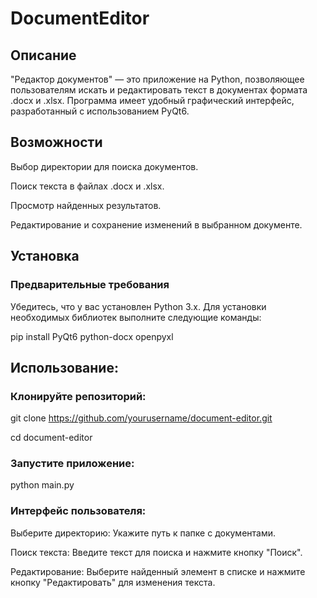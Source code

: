 # DocumentEditor
## Описание
"Редактор документов" — это приложение на Python, позволяющее пользователям искать и редактировать текст в документах формата .docx и .xlsx. Программа имеет удобный графический интерфейс, разработанный с использованием PyQt6.

## Возможности
Выбор директории для поиска документов.

Поиск текста в файлах .docx и .xlsx.

Просмотр найденных результатов.

Редактирование и сохранение изменений в выбранном документе.


## Установка
### Предварительные требования
Убедитесь, что у вас установлен Python 3.x. Для установки необходимых библиотек выполните следующие команды:

pip install PyQt6 python-docx openpyxl

## Использование:
### Клонируйте репозиторий:

git clone https://github.com/yourusername/document-editor.git

cd document-editor
### Запустите приложение:

python main.py

### Интерфейс пользователя:
Выберите директорию: Укажите путь к папке с документами.

Поиск текста: Введите текст для поиска и нажмите кнопку "Поиск".

Редактирование: Выберите найденный элемент в списке и нажмите кнопку "Редактировать" для изменения текста.


